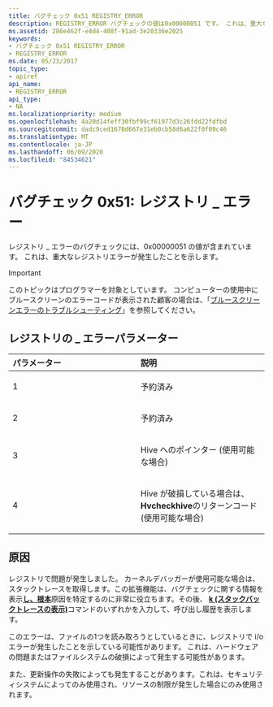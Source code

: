 ```yaml
---
title: バグチェック 0x51 REGISTRY_ERROR
description: REGISTRY_ERROR バグチェックの値は0x00000051 です。 これは、重大なレジストリエラーが発生したことを示します。
ms.assetid: 286e462f-e4d4-408f-91ad-3e20336e2025
keywords:
- バグチェック 0x51 REGISTRY_ERROR
- REGISTRY_ERROR
ms.date: 05/23/2017
topic_type:
- apiref
api_name:
- REGISTRY_ERROR
api_type:
- NA
ms.localizationpriority: medium
ms.openlocfilehash: 4a20d14feff30fbf99cf61977d3c26fdd22fdfbd
ms.sourcegitcommit: dadc9ced1670d667e31eb0cb58d6a622f0f09c46
ms.translationtype: MT
ms.contentlocale: ja-JP
ms.lasthandoff: 06/09/2020
ms.locfileid: "84534621"
---
```

# <a name="bug-check-0x51-registry_error"></a>バグチェック 0x51: レジストリ \_ エラー


レジストリ \_ エラーのバグチェックには、0x00000051 の値が含まれています。 これは、重大なレジストリエラーが発生したことを示します。

> [!IMPORTANT]
> このトピックはプログラマーを対象としています。 コンピューターの使用中にブルースクリーンのエラーコードが表示された顧客の場合は、「[ブルースクリーンエラーのトラブルシューティング](https://www.windows.com/stopcode)」を参照してください。


## <a name="registry_error-parameters"></a>レジストリの \_ エラーパラメーター


<table>
<colgroup>
<col width="50%" />
<col width="50%" />
</colgroup>
<thead>
<tr class="header">
<th align="left">パラメーター</th>
<th align="left">説明</th>
</tr>
</thead>
<tbody>
<tr class="odd">
<td align="left"><p>1</p></td>
<td align="left"><p>予約済み</p></td>
</tr>
<tr class="even">
<td align="left"><p>2</p></td>
<td align="left"><p>予約済み</p></td>
</tr>
<tr class="odd">
<td align="left"><p>3</p></td>
<td align="left"><p>Hive へのポインター (使用可能な場合)</p></td>
</tr>
<tr class="even">
<td align="left"><p>4</p></td>
<td align="left"><p>Hive が破損している場合は、 <strong>Hvcheckhive</strong>のリターンコード (使用可能な場合)</p></td>
</tr>
</tbody>
</table>

 

<a name="cause"></a>原因
-----

レジストリで問題が発生しました。 カーネルデバッガーが使用可能な場合は、スタックトレースを取得します。この拡張機能は、バグチェックに関する情報を表示[**し、根本**](-analyze.md)原因を特定するのに非常に役立ちます。その後、 [**k (スタックバックトレースの表示)**](k--kb--kc--kd--kp--kp--kv--display-stack-backtrace-.md)コマンドのいずれかを入力して、呼び出し履歴を表示します。

このエラーは、ファイルの1つを読み取ろうとしているときに、レジストリで i/o エラーが発生したことを示している可能性があります。 これは、ハードウェアの問題またはファイルシステムの破損によって発生する可能性があります。

また、更新操作の失敗によっても発生することがあります。これは、セキュリティシステムによってのみ使用され、リソースの制限が発生した場合にのみ使用されます。

 

 




